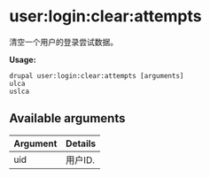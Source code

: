 # user:login:clear:attempts
清空一个用户的登录尝试数据。

**Usage:**
```
drupal user:login:clear:attempts [arguments]
ulca
uslca
```

## Available arguments
Argument | Details
---------|-------------
uid | 用户ID.
